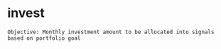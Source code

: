 # invest
    Objective: Monthly investment amount to be allocated into signals based on portfolio goal
